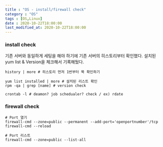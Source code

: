 ```yaml
---
title : "OS - install/firewall check"
category : "OS"
tags : [OS,Linux]
date : 2020-10-22T18:00:00
last_modified_at: 2020-10-22T18:00:00
---
```


### install check

 기존 서버와 동일하게 세팅을 해야 하기에 기존 서버의 히스토리부터 확인했다. 설치된 yum list & Version을 체크해서 기록해뒀다.

```shell
history | more # 히스토리 먼저 1번부터 쭉 확인하기

yum list installed | more # 설치된 리스트 확인
rpm -qa | grep [name] # version check

crontab -l # deamon? job schedualer? check / ex) rdate
```



### firewall check

```shell
# Port 열기
firewall-cmd --zone=public --permanent --add-port='openportnumber'/tcp 
firewall-cmd --reload

# Port 리스트
firewall-cmd --zone=public --list-all
```